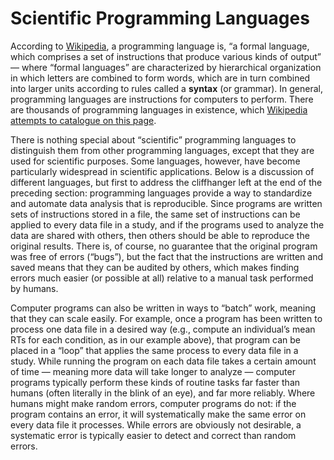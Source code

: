 # Scientific Programming Languages

According to [Wikipedia](https://en.wikipedia.org/wiki/Programming_language), a programming language is, “a formal language, which comprises a set of instructions that produce various kinds of output” — where “formal languages” are characterized by hierarchical organization in which letters are combined to form words, which are in turn combined into larger units according to rules called a **syntax** (or grammar). In general, programming languages are instructions for computers to perform.  There are thousands of programming languages in existence, which [Wikipedia attempts to catalogue on this page](https://en.wikipedia.org/wiki/List_of_programming_languages).

There is nothing special about “scientific” programming languages to distinguish them from other programming languages, except that they are used for scientific purposes. Some languages, however, have become particularly widespread in scientific applications. Below is a discussion of different languages, but first to address the cliffhanger left at the end of the preceding section: programming languages provide a way to standardize and automate data analysis that is reproducible. Since programs are written sets of instructions stored in a file, the same set of instructions can be applied to every data file in a study, and if the programs used to analyze the data are shared with others, then others should be able to reproduce the original results. There is, of course, no guarantee that the original program was free of errors (“bugs”), but the fact that the instructions are written and saved means that they can be audited by others, which makes finding errors much easier (or possible at all) relative to a manual task performed by humans.

Computer programs can also be written in ways to “batch” work, meaning that they can scale easily. For example, once a program has been written to process one data file in a desired way (e.g., compute an individual’s mean RTs for each condition, as in our example above), that program can be placed in a “loop” that applies the same process to every data file in a study. While running the program on each data file takes a certain amount of time — meaning more data will take longer to analyze — computer programs typically perform these kinds of routine tasks far faster than humans (often literally in the blink of an eye), and far more reliably. Where humans might make random errors, computer programs do not: if the program contains an error, it will systematically make the same error on every data file it processes. While errors are obviously not desirable, a systematic error is typically easier to detect and correct than random errors.